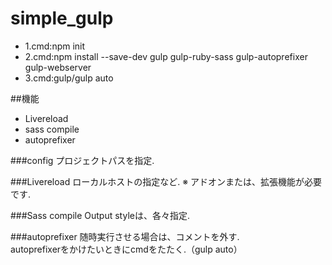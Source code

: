simple_gulp
===========

* 1.cmd:npm init
* 2.cmd:npm install --save-dev gulp gulp-ruby-sass gulp-autoprefixer gulp-webserver
* 3.cmd:gulp/gulp auto

##機能

* Livereload  
* sass compile  
* autoprefixer  

###config
プロジェクトパスを指定.

###Livereload
ローカルホストの指定など.
※ アドオンまたは、拡張機能が必要です.

###Sass compile
Output styleは、各々指定.

###autoprefixer
随時実行させる場合は、コメントを外す.  
autoprefixerをかけたいときにcmdをたたく.（gulp auto）
